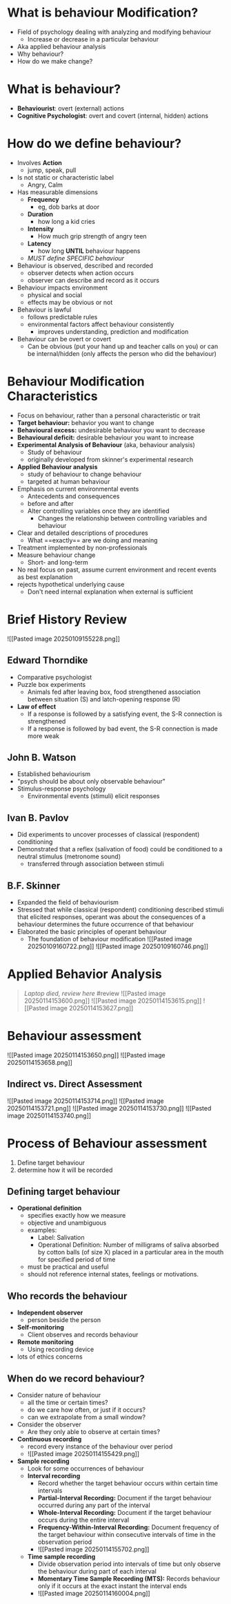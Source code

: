# What is behaviour Modification?
- Field of psychology dealing with analyzing and modifying behaviour
	- Increase or decrease in a particular behaviour
- Aka applied behaviour analysis
- Why behaviour?
- How do we make change?
# What is behaviour?
- **Behaviourist**: overt (external) actions
- **Cognitive Psychologist**: overt and covert (internal, hidden) actions
# How do we define behaviour?
- Involves **Action**
	- jump, speak, pull
- Is not static or characteristic label
	- Angry, Calm
- Has measurable dimensions
	- **Frequency**
		- eg, dob barks at door
	- **Duration**
		- how long a kid cries
	- **Intensity**
		- How much grip strength of angry teen
	- **Latency**
		- how long **UNTIL** behaviour happens
	- *MUST define SPECIFIC behaviour*
- Behaviour is observed, described and recorded
	- observer detects when action occurs
	- observer can describe and record as it occurs
- Behaviour impacts environment
	- physical and social
	- effects may be obvious or not
- Behaviour is lawful
	- follows predictable rules
	- environmental factors affect behaviour consistently
		- improves understanding, prediction and modification
- Behaviour can be overt or covert
	- Can be obvious (put your hand up and teacher calls on you) or can be internal/hidden (only affects the person who did the behaviour)
# Behaviour Modification Characteristics
- Focus on behaviour, rather than a personal characteristic or trait  
- **Target behaviour:** behavior you want to change  
- **Behavioural excess:** undesirable behaviour you want to decrease  
- **Behavioural deficit:** desirable behaviour you want to increase
- **Experimental Analysis of Behaviour** (aka, behaviour analysis)
	- Study of behaviour
	- originally developed from skinner's experimental research
- **Applied Behaviour analysis**
	- study of behaviour to change behaviour
	- targeted at human behaviour
- Emphasis on current environmental events
	- Antecedents and consequences
	- before and after
	- Alter controlling variables once they are identified
		- Changes the relationship between controlling variables and behaviour
- Clear and detailed descriptions of procedures
	- What ==exactly== are we doing and meaning
- Treatment implemented by non-professionals
- Measure behaviour change
	- Short- and long-term
- No real focus on past, assume current environment and recent events as best explanation
- rejects hypothetical underlying cause
	- Don't need internal explanation when external is sufficient
# Brief History Review
![[Pasted image 20250109155228.png]]
## Edward Thorndike
- Comparative psychologist
- Puzzle box experiments
	- Animals fed after leaving box, food strengthened association between situation (S) and latch-opening response (R)
- **Law of effect**
	- If a response is followed by a satisfying event, the S-R connection is strengthened
	- If a response is followed by bad event, the S-R connection is made more weak
## John B. Watson
- Established behaviourism
- "psych should be about only observable behaviour"
- Stimulus-response psychology  
	- Environmental events (stimuli) elicit responses
## Ivan B. Pavlov
- Did experiments to uncover processes of classical (respondent) conditioning
- Demonstrated that a reflex (salivation of food) could be conditioned to a neutral stimulus (metronome sound)
	- transferred through association between stimuli
## B.F. Skinner
- Expanded the field of behaviourism
- Stressed that while classical (respondent) conditioning described stimuli that elicited responses, operant was about the consequences of a behaviour determines the future occurrence of that behaviour
- Elaborated the basic principles of operant behaviour
	- The foundation of behaviour modification
![[Pasted image 20250109160722.png]]
![[Pasted image 20250109160746.png]]
# Applied Behavior Analysis
> *Laptop died, review here* #review
![[Pasted image 20250114153600.png]]
![[Pasted image 20250114153615.png]]
![[Pasted image 20250114153627.png]]
# Behaviour assessment
![[Pasted image 20250114153650.png]]
![[Pasted image 20250114153658.png]]
## Indirect vs. Direct Assessment
![[Pasted image 20250114153714.png]]
![[Pasted image 20250114153721.png]]
![[Pasted image 20250114153730.png]]
![[Pasted image 20250114153740.png]]
# Process of Behaviour assessment
1. Define target behaviour
2. determine how it will be recorded
## Defining target behaviour
- **Operational definition**
	- specifies exactly how we measure
	- objective and unambiguous
	- examples:
		- Label: Salivation
		- Operational Definition: Number of milligrams of saliva absorbed by cotton balls (of size X) placed in a particular area in the mouth for specified period of time
	- must be practical and useful
	- should not reference internal states, feelings or motivations.
## Who records the behaviour
- **Independent observer**
	- person beside the person
- **Self-monitoring**
	- Client observes and records behaviour
- **Remote monitoring**
	- Using recording device
- lots of ethics concerns
## When do we record behaviour?
- Consider nature of behaviour
	- all the time or certain times?
	- do we care how often, or just if it occurs?
	- can we extrapolate from a small window?
- Consider the observer
	- Are they only able to observe at certain times?
- **Continuous recording**
	- record every instance of the behaviour over period
	- ![[Pasted image 20250114155429.png]]
- **Sample recording**
	- Look for some occurrences of behaviour
	- **Interval recording**
		- Record whether the target behaviour occurs within certain time intervals
		- **Partial-Interval Recording:** Document if the target behaviour occurred during any part of the interval
		- **Whole-Interval Recording:** Document if the target behaviour occurs during the entire interval
		- **Frequency-Within-Interval Recording:** Document frequency of the target behaviour within consecutive intervals of time in the observation period
		- ![[Pasted image 20250114155702.png]]
	- **Time sample recording**
		- Divide observation period into intervals of time but only observe the behaviour during part of each interval
		- **Momentary Time Sample Recording (MTS):** Records behaviour only if it occurs at the exact instant the interval ends
		- ![[Pasted image 20250114160004.png]]
